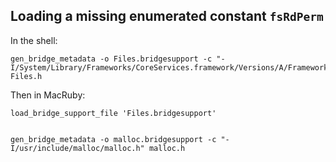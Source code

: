 Loading a missing enumerated constant `fsRdPerm`
------------------------------------------------

In the shell:

    gen_bridge_metadata -o Files.bridgesupport -c "-I/System/Library/Frameworks/CoreServices.framework/Versions/A/Frameworks/CarbonCore.framework/Headers" Files.h

Then in MacRuby:

    load_bridge_support_file 'Files.bridgesupport'


    gen_bridge_metadata -o malloc.bridgesupport -c "-I/usr/include/malloc/malloc.h" malloc.h